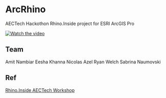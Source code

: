 # ArcRhino

AECTech Hackothon Rhino.Inside project for ESRI ArcGIS Pro

[![Watch the video](https://github.com/nicoazel/ArcRhino/blob/master/Presentation%20Materials/Video%20frame.png)](https://vimeo.com/367573952)

## Team

Amit Nambiar
Eesha Khanna
Nicolas Azel
Ryan Welch
Sabrina Naumovski

## Ref

[Rhino.Inside AECTech Workshop](https://github.com/mcneel/Rhino.Inside-Workshop)